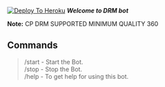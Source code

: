 [![Deploy To Heroku](https://www.herokucdn.com/deploy/button.svg)](https://heroku.com/deploy?template=https://github.com/SAURABHKUMARCHAUHAN1203/ANACONDA-PUBLIC)
***Welcome to DRM bot***

**Note:** CP DRM SUPPORTED MINIMUM QUALITY 360

## Commands

> /start - Start the Bot.  
> /stop - Stop the Bot.  
> /help - To get help for using this bot.                     
